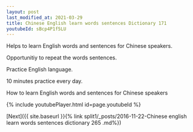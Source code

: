```yaml
---
layout: post
last_modified_at: 2021-03-29
title: Chinese English learn words sentences Dictionary 171 
youtubeId: sBcp4P1f5LU
---
```

 
 
Helps to learn English words and sentences for Chinese speakers.

Opportunitiy to repeat the words sentences. 

Practice English language. 
 
10 minutes practice every day. 
 
How to learn English words and sentences for Chinese speakers 
 
{% include youtubePlayer.html id=page.youtubeId %}
 
 
[Next]({{ site.baseurl }}{% link  split1/_posts/2016-11-22-Chinese english learn words sentences dictionary 265 .md%})
 
